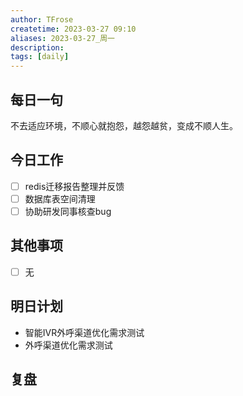 ```yaml
---
author: TFrose
createtime: 2023-03-27 09:10
aliases: 2023-03-27_周一
description:
tags: [daily]
---
```


## 每日一句
不去适应环境，不顺心就抱怨，越怨越贫，变成不顺人生。

## 今日工作
- [ ] redis迁移报告整理并反馈
- [ ] 数据库表空间清理
- [ ] 协助研发同事核查bug

## 其他事项
- [ ] 无

## 明日计划
- 智能IVR外呼渠道优化需求测试
- 外呼渠道优化需求测试

## 复盘

